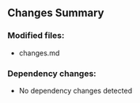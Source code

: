 ## Changes Summary

### Modified files:
- changes.md

### Dependency changes:
- No dependency changes detected
